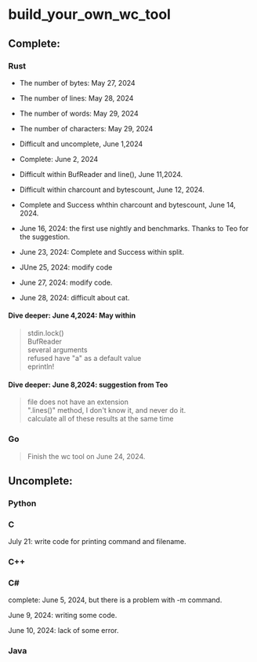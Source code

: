 # build_your_own_wc_tool

## Complete:

### Rust

- The number of bytes:  May 27, 2024<br>
- The number of lines: May 28, 2024<br>
- The number of words: May 29, 2024<br>
- The number of characters: May 29, 2024<br>

- Difficult and uncomplete, June 1,2024<br>
- Complete: June 2, 2024<br>

- Difficult within BufReader and line(), June 11,2024.<br>

- Difficult within charcount and bytescount, June 12, 2024. <br>

- Complete and Success whthin charcount and bytescount, June 14, 2024. <br>

- June 16, 2024: the first use nightly and benchmarks. Thanks to Teo for the suggestion.<br>

- June 23, 2024: Complete and Success within split.<br>

- JUne 25, 2024: modify code <br>

- June 27, 2024: modify code.<br>

- June 28, 2024: difficult about cat. <br>

#### Dive deeper: June 4,2024: May within
> stdin.lock()<br>
> BufReader<br>
> several arguments<br>
> refused have "a" as a default value<br>
> eprintln!

#### Dive deeper: June 8,2024: suggestion from Teo
> file does not have an extension<br>
> ".lines()" method, I don't know it, and never do it.<br>
> calculate all of these results at the same time<br>

### Go
> Finish the wc tool on June 24, 2024.<br>

## Uncomplete:



### Python

### C

July 21: write code for printing command and filename.<br>

### C++

### C#
complete: June 5, 2024, but there is a problem with -m command.<br>

June 9, 2024: writing some code.<br>

June 10, 2024: lack of some error.<br>

### Java
